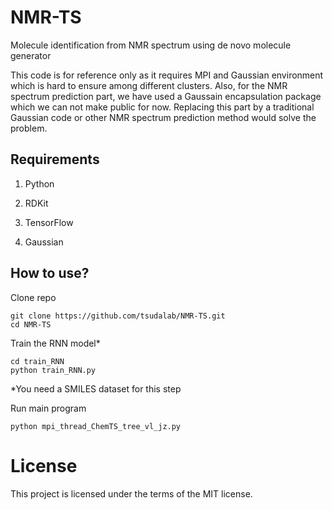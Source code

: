 # NMR-TS
Molecule identification from NMR spectrum using de novo molecule generator 

This code is for reference only as it requires MPI and Gaussian environment which is hard to ensure among different clusters. Also, for the NMR spectrum prediction part, we have used a Gaussain encapsulation package which we can not make public for now. Replacing this part by a traditional Gaussian code or other NMR spectrum prediction method would solve the problem.  

## Requirements

1. Python

2. RDKit

3. TensorFlow

4. Gaussian

## How to use?

Clone repo
```
git clone https://github.com/tsudalab/NMR-TS.git
cd NMR-TS
```

Train the RNN model*

```
cd train_RNN
python train_RNN.py
```
*You need a SMILES dataset for this step

Run main program
```
python mpi_thread_ChemTS_tree_vl_jz.py
```
# License
This project is licensed under the terms of the MIT license.
